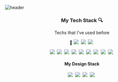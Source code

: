 ![header](https://capsule-render.vercel.app/api?type=slice&color=random&height=300&section=header&text=SeokheePark&fontSize=90)


<h3 align = center> My Tech Stack 🔍 </h3>
<p align = center> Techs that I've used before </p>
<p align = center> 🌈  <img src="https://img.shields.io/badge/Python-3766AB?style=flat-square&logo=Python&logoColor=white"/></a>&nbsp
<img src="https://img.shields.io/badge/C Sharp-239120?style=flat-square&logo=C sharp&logoColor=white"/></a>&nbsp
<img src="https://img.shields.io/badge/JAVA-0D597F?style=flat-square&logo=Eclipse IDE&logoColor=white"/></a>&nbsp
 </p>
<p align = center> 
<img src="https://img.shields.io/badge/Apache Tomcat-F8DC75?style=flat-square&logo=Apache Tomcat&logoColor=black"/></a>&nbsp
<img src="https://img.shields.io/badge/C-A8B9CC?style=flat-square&logo=C&logoColor=white"/></a>&nbsp
<img src="https://img.shields.io/badge/CSS-1572B6?style=flat-square&logo=CSS3&logoColor=white"/></a>&nbsp
<img src="https://img.shields.io/badge/DevExpress-FF7200?style=flat-square&logo=DevExpress&logoColor=white"/></a>&nbsp
<img src="https://img.shields.io/badge/HTML5-E34F26?style=flat-square&logo=HTML5&logoColor=white"/></a>&nbsp
<img src="https://img.shields.io/badge/JavaScript-F7DF1E?style=flat-square&logo=JavaScript&logoColor=black"/></a>&nbsp
<img src="https://img.shields.io/badge/Node.js-339933?style=flat-square&logo=Node.js&logoColor=white"/></a>&nbsp
<img src="https://img.shields.io/badge/OpenCV-5C3EE8?style=flat-square&logo=OpenCV&logoColor=white"/></a>&nbsp
<img src="https://img.shields.io/badge/R-276DC3?style=flat-square&logo=R&logoColor=white"/></a>&nbsp
</p>
<h4 align = center> My Design Stack </h4>
<p align = center>
<img src="https://img.shields.io/badge/Photoshop-31A8FF?style=flat-square&logo=Adobe Photoshop&logoColor=black"/></a>&nbsp
<img src="https://img.shields.io/badge/Illustrator-FF9A00?style=flat-square&logo=Adobe Illustrator&logoColor=black"/></a>&nbsp
<img src="https://img.shields.io/badge/Premiere Pro-9999FF?style=flat-square&logo=Adobe Premiere Pro&logoColor=black"/></a>&nbsp
<img src="https://img.shields.io/badge/After Effects-9999FF?style=flat-square&logo=Adobe After Effects&logoColor=black"/></a>&nbsp
</p>
